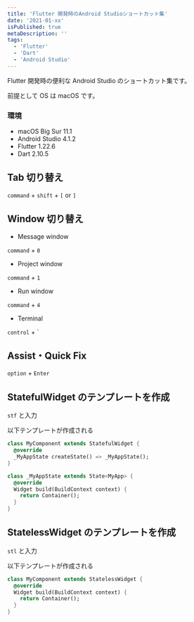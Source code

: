 ```yaml
---
title: 'Flutter 開発時のAndroid Studioショートカット集'
date: '2021-01-xx'
isPublished: true
metaDescription: ''
tags:
  - 'Flutter'
  - 'Dart'
  - 'Android Studio'
---
```


Flutter 開発時の便利な Android Studio のショートカット集です。

前提として OS は macOS です。

### 環境

- macOS Big Sur 11.1
- Android Studio 4.1.2
- Flutter 1.22.6
- Dart 2.10.5

## Tab 切り替え

`command` + `shift` + `[` or `]`

## Window 切り替え

- Message window

`command` + `0`

- Project window

`command` + `1`

- Run window

`command` + `4`

- Terminal

`control` + `

## Assist・Quick Fix

`option` + `Enter`

## StatefulWidget のテンプレートを作成

`stf` と入力

以下テンプレートが作成される

```dart
class MyComponent extends StatefulWidget {
  @override
  _MyAppState createState() => _MyAppState();
}

class _MyAppState extends State<MyApp> {
  @override
  Widget build(BuildContext context) {
    return Container();
  }
}
```

## StatelessWidget のテンプレートを作成

`stl` と入力

以下テンプレートが作成される

```dart
class MyComponent extends StatelessWidget {
  @override
  Widget build(BuildContext context) {
    return Container();
  }
}
```
